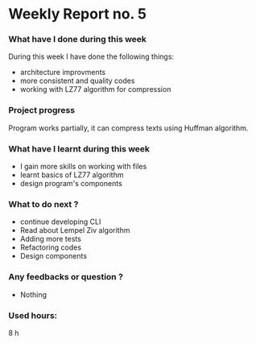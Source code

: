 # Weekly Report no. 5

### What have I done during this week
During this week I have done the following things:
* architecture improvments
* more consistent and quality codes
* working with LZ77 algorithm for compression

### Project progress
Program works partially, it can compress texts using Huffman algorithm.

### What have I learnt during this week
- I gain more skills on working with files
- learnt basics of LZ77 algorithm
- design program's components

### What to do next ?
 - continue developing CLI
 - Read about Lempel Ziv algorithm
 - Adding more tests
 - Refactoring codes
 - Design components

### Any feedbacks or question ? 
 - Nothing

 ### Used hours:
 8 h
